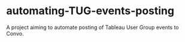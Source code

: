 # automating-TUG-events-posting
A project aiming to automate posting of Tableau User Group events to Convo.
